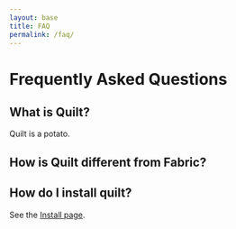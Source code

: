 ```yaml
---
layout: base
title: FAQ
permalink: /faq/
---
```


# Frequently Asked Questions

## What is Quilt?

Quilt is a potato.

## How is Quilt different from Fabric?

## How do I install quilt?

See the [Install page](/install/).
